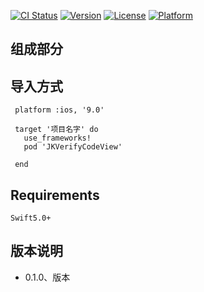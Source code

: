 
[![CI Status](https://img.shields.io/travis/JoanKing/JKVerifyCodeView.svg?style=flat)](https://travis-ci.org/JoanKing/JKSwiftExtension)
[![Version](https://img.shields.io/cocoapods/v/JKVerifyCodeView.svg?style=flat)](https://cocoapods.org/pods/JKSwiftExtension)
[![License](https://img.shields.io/cocoapods/l/JKVerifyCodeView.svg?style=flat)](https://cocoapods.org/pods/JKSwiftExtension)
[![Platform](https://img.shields.io/cocoapods/p/JKVerifyCodeView.svg?style=flat)](https://cocoapods.org/pods/JKSwiftExtension)

## 组成部分


## 导入方式

     platform :ios, '9.0'
     
     target '项目名字' do
       use_frameworks!
       pod 'JKVerifyCodeView'

     end

## Requirements

    Swift5.0+
   
    
## 版本说明
   - 0.1.0、版本
      
